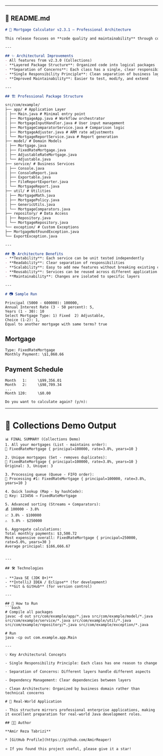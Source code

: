 
---

## 📘 README.md 

```markdown
# 🏦 Mortgage Calculator v2.3.1 – Professional Architecture

This release focuses on **code quality and maintainability** through comprehensive refactoring.

---

## ✨ Architectural Improvements
- All features from v2.3.0 (Collections)
- **Layered Package Structure**: Organized code into logical packages
- **Separation of Concerns**: Each class has a single, clear responsibility
- **Single Responsibility Principle**: Clean separation of business logic
- **Improved Maintainability**: Easier to test, modify, and extend

---

## 🏗️ Professional Package Structure

src/com/example/
├── app/ # Application Layer
│ ├── Main.java # Minimal entry point
│ ├── MortgageApp.java # Workflow orchestrator
│ ├── MortgageInputHandler.java # User input management
│ ├── MortgageComparatorService.java # Comparison logic
│ ├── MortgageAdjuster.java # ARM rate adjustments
│ └── MortgageReportService.java # Report generation
├── model/ # Domain Models
│ ├── Mortgage.java
│ ├── FixedRateMortgage.java
│ ├── AdjustableRateMortgage.java
│ └── Adjustable.java
├── service/ # Business Services
│ ├── Console.java
│ ├── ConsoleReport.java
│ ├── Exportable.java
│ ├── FileReportExporter.java
│ └── MortgageReport.java
├── util/ # Utilities
│ ├── MortgageMath.java
│ ├── MortgagePolicy.java
│ ├── GenericUtils.java
│ └── MortgageComparators.java
├── repository/ # Data Access
│ ├── Repository.java
│ └── MortgageRepository.java
└── exception/ # Custom Exceptions
├── MortgageNotFoundException.java
└── ExportException.java

---

## 📚 Architecture Benefits
- **Testability**: Each service can be unit tested independently
- **Readability**: Clear separation of responsibilities
- **Scalability**: Easy to add new features without breaking existing code
- **Reusability**: Services can be reused across different application parts
- **Maintainability**: Changes are isolated to specific layers

---

# 📷 Sample Run

```

    Principal (5000 - 600000): 100000,
    Annual Interest Rate (3 - 50 percent): 5,
    Years (1 - 30): 10
    Select Mortgage Type: 1) Fixed  2) Adjustable,
    Choice (1-2): 1,
    Equal to another mortgage with same terms? true

## Mortgage

    Type: FixedRateMortgage
    Monthly Payment: \$1,060.66

## Payment Schedule

    Month   1:     \$99,356.01
    Month   2:     \$98,709.34
    ...
    Month 120:     \$0.00

    Do you want to calculate again? (y/n):

---

# 🔬 Collections Demo Output

    📊 FINAL SUMMARY (Collections Demo)
    1. All your mortgages (List - maintains order):
    📝 FixedRateMortgage { principal=100000, rate=3.8%, years=10 }

    2. Unique mortgages (Set - removes duplicates):
    🔄 FixedRateMortgage { principal=100000, rate=3.8%, years=10 }
    Original: 3, Unique: 3

    3. Processing queue (Queue - FIFO order):
    🎯 Processing #1: FixedRateMortgage { principal=100000, rate=3.8%, years=10 }

    4. Quick lookup (Map - by hashCode):
    🔑 Key: 123456 → FixedRateMortgage

    5. Advanced sorting (Streams + Comparators):
    💰 100000 - 3.8%
    📈 3.8% - $100000
    ⚠️  5.0% - $250000

    6. Aggregate calculations:
    Total monthly payments: $3,500.72
    Most expensive overall: FixedRateMortgage { principal=250000, rate=5.0%, years=30 }
    Average principal: $166,666.67

````

---

## 🛠️ Technologies

- **Java SE (JDK 8+)**  
- **IntelliJ IDEA / Eclipse** (for development)  
- **Git & GitHub** (for version control)

---

## 🚀 How to Run
```bash
# Compile all packages
javac -d out src/com/example/app/*.java src/com/example/model/*.java src/com/example/service/*.java src/com/example/util/*.java src/com/example/repository/*.java src/com/example/exception/*.java

# Run
java -cp out com.example.app.Main

---

💡 Key Architectural Concepts

- Single Responsibility Principle: Each class has one reason to change

- Separation of Concerns: Different layers handle different aspects

- Dependency Management: Clear dependencies between layers

- Clean Architecture: Organized by business domain rather than technical concerns

# 🎯 Real-World Application

- This structure mirrors professional enterprise applications, making it excellent preparation for real-world Java development roles.

## 👨‍💻 Author

**Amir Reza Tabrizi**

* [GitHub Profile](https://github.com/AmirReaper)

⭐ If you found this project useful, please give it a star!
